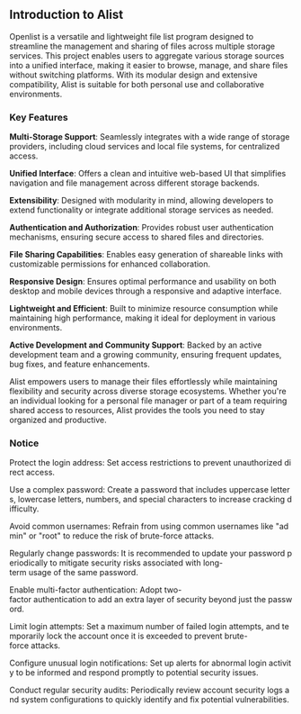 ## Introduction to Alist

Openlist is a versatile and lightweight file list program designed to streamline the management and sharing of files across multiple storage services. This project enables users to aggregate various storage sources into a unified interface, making it easier to browse, manage, and share files without switching platforms. With its modular design and extensive compatibility, Alist is suitable for both personal use and collaborative environments.

### Key Features

**Multi-Storage Support**: Seamlessly integrates with a wide range of storage providers, including cloud services and local file systems, for centralized access.

**Unified Interface**: Offers a clean and intuitive web-based UI that simplifies navigation and file management across different storage backends.

**Extensibility**: Designed with modularity in mind, allowing developers to extend functionality or integrate additional storage services as needed.

**Authentication and Authorization**: Provides robust user authentication mechanisms, ensuring secure access to shared files and directories.

**File Sharing Capabilities**: Enables easy generation of shareable links with customizable permissions for enhanced collaboration.

**Responsive Design**: Ensures optimal performance and usability on both desktop and mobile devices through a responsive and adaptive interface.

**Lightweight and Efficient**: Built to minimize resource consumption while maintaining high performance, making it ideal for deployment in various environments.

**Active Development and Community Support**: Backed by an active development team and a growing community, ensuring frequent updates, bug fixes, and feature enhancements.

Alist empowers users to manage their files effortlessly while maintaining flexibility and security across diverse storage ecosystems. Whether you're an individual looking for a personal file manager or part of a team requiring shared access to resources, Alist provides the tools you need to stay organized and productive.

### Notice

Protect the login address: Set access restrictions to prevent unauthorized direct access.
    
Use a complex password: Create a password that includes uppercase letters, lowercase letters, numbers, and special characters to increase cracking difficulty.
    
Avoid common usernames: Refrain from using common usernames like "admin" or "root" to reduce the risk of brute-force attacks.
    
Regularly change passwords: It is recommended to update your password periodically to mitigate security risks associated with long-term usage of the same password.
    
Enable multi-factor authentication: Adopt two-factor authentication to add an extra layer of security beyond just the password.
    
Limit login attempts: Set a maximum number of failed login attempts, and temporarily lock the account once it is exceeded to prevent brute-force attacks.
    
Configure unusual login notifications: Set up alerts for abnormal login activity to be informed and respond promptly to potential security issues.
    
Conduct regular security audits: Periodically review account security logs and system configurations to quickly identify and fix potential vulnerabilities.
        